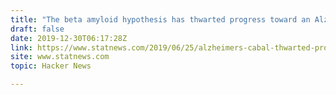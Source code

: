 ```yaml
---
title: "The beta amyloid hypothesis has thwarted progress toward an Alzheimer’s cure"
draft: false
date: 2019-12-30T06:17:28Z
link: https://www.statnews.com/2019/06/25/alzheimers-cabal-thwarted-progress-toward-cure/?utm_medium=RSS&utm_source=hune
site: www.statnews.com
topic: Hacker News  

---
```

